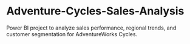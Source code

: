 # Adventure-Cycles-Sales-Analysis
Power BI project to analyze sales performance, regional trends, and customer segmentation for AdventureWorks Cycles.
